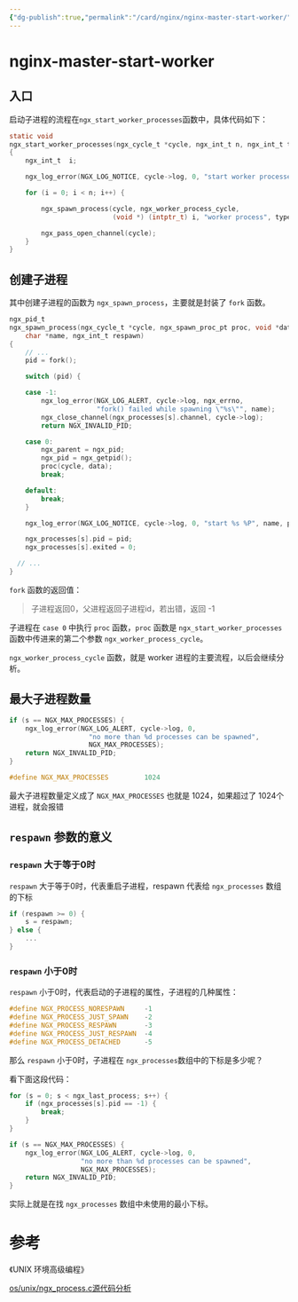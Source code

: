 ```yaml
---
{"dg-publish":true,"permalink":"/card/nginx/nginx-master-start-worker/","title":"Nginx Master 启动 worker 进程的流程","tags":["nginx","Process","source-code"],"noteIcon":"2","created":"2021-04-16T19:04:00+08:00","updated":"2024-04-18T16:29:49+08:00"}
---
```



# nginx-master-start-worker

## 入口

启动子进程的流程在`ngx_start_worker_processes`函数中，具体代码如下：

```c
static void
ngx_start_worker_processes(ngx_cycle_t *cycle, ngx_int_t n, ngx_int_t type)
{
    ngx_int_t  i;

    ngx_log_error(NGX_LOG_NOTICE, cycle->log, 0, "start worker processes");

    for (i = 0; i < n; i++) {

        ngx_spawn_process(cycle, ngx_worker_process_cycle,
                          (void *) (intptr_t) i, "worker process", type);

        ngx_pass_open_channel(cycle);
    }
}


```

## 创建子进程

其中创建子进程的函数为 `ngx_spawn_process`，主要就是封装了 `fork` 函数。

```c
ngx_pid_t
ngx_spawn_process(ngx_cycle_t *cycle, ngx_spawn_proc_pt proc, void *data,
    char *name, ngx_int_t respawn)
{
    // ...
    pid = fork();

    switch (pid) {

    case -1:
        ngx_log_error(NGX_LOG_ALERT, cycle->log, ngx_errno,
                      "fork() failed while spawning \"%s\"", name);
        ngx_close_channel(ngx_processes[s].channel, cycle->log);
        return NGX_INVALID_PID;

    case 0:
        ngx_parent = ngx_pid;
        ngx_pid = ngx_getpid();
        proc(cycle, data);
        break;

    default:
        break;
    }

    ngx_log_error(NGX_LOG_NOTICE, cycle->log, 0, "start %s %P", name, pid);

    ngx_processes[s].pid = pid;
    ngx_processes[s].exited = 0;

  // ...
}
```

`fork` 函数的返回值：

>   子进程返回0，父进程返回子进程id，若出错，返回 -1

子进程在 `case 0` 中执行 `proc` 函数，`proc` 函数是 `ngx_start_worker_processes` 函数中传进来的第二个参数 `ngx_worker_process_cycle`。

`ngx_worker_process_cycle` 函数，就是 worker 进程的主要流程，以后会继续分析。

## 最大子进程数量

```c
if (s == NGX_MAX_PROCESSES) {
    ngx_log_error(NGX_LOG_ALERT, cycle->log, 0,
                    "no more than %d processes can be spawned",
                    NGX_MAX_PROCESSES);
    return NGX_INVALID_PID;
}
```

```c
#define NGX_MAX_PROCESSES         1024
```

最大子进程数量定义成了 `NGX_MAX_PROCESSES` 也就是 1024，如果超过了 1024个进程，就会报错

## `respawn` 参数的意义

### `respawn` 大于等于0时

`respawn` 大于等于0时，代表重启子进程，respawn 代表给 `ngx_processes` 数组的下标

```c
if (respawn >= 0) {
    s = respawn;
} else {
    ...
}
```

### `respawn` 小于0时

`respawn` 小于0时，代表启动的子进程的属性，子进程的几种属性：

```c
#define NGX_PROCESS_NORESPAWN     -1
#define NGX_PROCESS_JUST_SPAWN    -2
#define NGX_PROCESS_RESPAWN       -3
#define NGX_PROCESS_JUST_RESPAWN  -4
#define NGX_PROCESS_DETACHED      -5
```

那么 `respawn` 小于0时，子进程在 `ngx_processes`数组中的下标是多少呢？

看下面这段代码：

```c
for (s = 0; s < ngx_last_process; s++) {
    if (ngx_processes[s].pid == -1) {
        break;
    }
}

if (s == NGX_MAX_PROCESSES) {
    ngx_log_error(NGX_LOG_ALERT, cycle->log, 0,
                  "no more than %d processes can be spawned",
                  NGX_MAX_PROCESSES);
    return NGX_INVALID_PID;
}
```

实际上就是在找 `ngx_processes` 数组中未使用的最小下标。

# 参考

《UNIX 环境高级编程》

[os/unix/ngx_process.c源代码分析](https://ivanzz1001.github.io/records/post/nginx/2017/12/02/nginx-source_part15_2)
